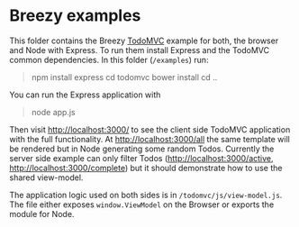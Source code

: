 # Breezy examples

This folder contains the Breezy [TodoMVC](http://todomvc.com) example for both, the browser and Node with Express.
To run them install Express and the TodoMVC common dependencies. In this folder (`/examples`) run:

> npm install express
> cd todomvc
> bower install
> cd ..

You can run the Express application with

> node app.js

Then visit [http://localhost:3000/](http://localhost:3000/) to see the client side TodoMVC application with the full functionality.
At [http://localhost:3000/all](http://localhost:3000/all) the same template will be rendered but in Node generating
some random Todos. Currently the server side example can only filter Todos
([http://localhost:3000/active](http://localhost:3000/active), [http://localhost:3000/complete](http://localhost:3000/complete))
but it should demonstrate how to use the shared view-model.

The application logic used on both sides is in `/todomvc/js/view-model.js`. The file either exposes `window.ViewModel`
on the Browser or exports the module for Node.
